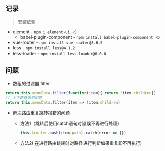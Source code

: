 
## 记录

> 安装依赖

- element - `npm i element-ui -S`
  - babel-plugin-component - `npm install babel-plugin-component -D`
- vue-router - `npm install vue-router@3.6.5`
- less - `npm install less@4.1.2`
- less-loader - `npm install less-loader@6.0.0`



## 问题

- 数组的过滤器 filter

```js
return this.menuData.filter(function(item){ return !item.children})
// 上下两条语句相等
return this.menuData.filter(item => !item.children)
```

- 解决路由重复跳转报错的问题

  - 方法1（跳转后使用catch语句对错误不再进行处理）
    ```js
    this.$router.push(item.path).catch(error => {})
    ```
  - 方法2(  在进行路由跳转时对路径进行判断如果重复即不再执行)
    ```
      
    ```